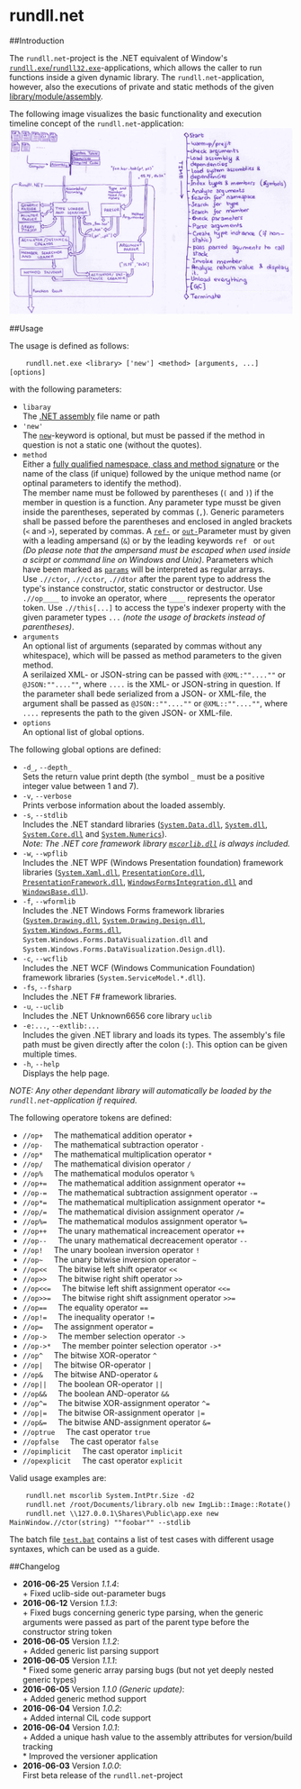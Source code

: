 # rundll.net

##Introduction

The `rundll.net`-project is the .NET equivalent of Window's [`rundll.exe`/`rundll32.exe`](https://support.microsoft.com/en-us/kb/164787)-applications, which allows the caller to run functions inside a given dynamic library. The `rundll.net`-application, however, also the executions of private and static methods of the given [library/module/assembly](https://msdn.microsoft.com/en-us/library/ms973231.aspx).

The following image visualizes the basic functionality and execution timeline concept of the `rundll.net`-application:<br/>
![Functionality and Timeline](timeline.png)
<br/>

##Usage

The usage is defined as follows:
```
    rundll.net.exe <library> ['new'] <method> [arguments, ...] [options]
```

with the following parameters:

* `libaray`<br/>
  The [.NET assembly](https://msdn.microsoft.com/en-us/library/ms973231.aspx) file name or path
* `'new'`<br/>
  The [`new`](https://msdn.microsoft.com/en-us/library/fa0ab757.aspx)-keyword is optional, but must be passed if the method in question is not a static one (without the quotes).
* `method`<br/>
  Either a [fully qualified namespace, class and method signature](https://msdn.microsoft.com/en-us/library/dfb3cx8s.aspx) or the name of the class (if unique) followed by the unique method name (or optinal parameters to identify the method).<br/>The member name must be followed by parentheses (`(` and `)`) if the member in question is a function. Any parameter type musst be given inside the parentheses, seperated by commas (`,`). Generic parameters shall be passed before the parentheses and enclosed in angled brackets (`<` and `>`), seperated by commas. A [`ref-`](https://msdn.microsoft.com/en-us/library/14akc2c7.aspx) or [`out-`](https://msdn.microsoft.com/en-us/library/t3c3bfhx.aspx)Parameter must by given with a leading ampersand (`&`) or by the leading keywords `ref ` or `out ` _(Do please note that the ampersand must be escaped when used inside a scirpt or command line on Windows and Unix)_. Parameters which have been marked as [`params`](https://msdn.microsoft.com/en-us/library/w5zay9db.aspx) will be interpreted as regular arrays.<br/>Use `.//ctor`, `.//cctor`, `.//dtor` after the parent type to address the type's instance  constructor, static constructor or destructor. Use `.//op____` to invoke an operator, where `____` represents the operator token. Use `.//this[...]` to access the type's indexer property with the given parameter types `...` _(note the usage of brackets instead of parentheses)_.
* `arguments`<br/>
  An optional list of arguments (separated by commas without any whitespace), which will be passed as method parameters to the given method.<br/>
A serilaized XML- or JSON-string can be passed with `@XML:""....""` or `@JSON:""....""`, where `....` is the XML- or JSON-string in question. If the parameter shall bede serialized from a JSON- or XML-file, the argument shall be passed as `@JSON::""....""` or `@XML::""....""`, where `....` represents the path to the given JSON- or XML-file.
* `options`<br/>
  An optional list of global options.

The following global options are defined:

* `-d_`, `--depth_`<br/>Sets the return value print depth (the symbol `_` must be a positive integer value between 1 and 7).
* `-v`, `--verbose`<br/>Prints verbose information about the loaded assembly.
* `-s`, `--stdlib`<br/>Includes the .NET standard libraries ([`System.Data.dll`](http://referencesource.microsoft.com/#system.data,namespaces), [`System.dll`](http://referencesource.microsoft.com/#system,namespaces), [`System.Core.dll`](http://referencesource.microsoft.com/#system.core,namespaces) and [`System.Numerics`](http://referencesource.microsoft.com/#system.numerics,namespaces)).<br/>
  _Note: The .NET core framework library [`mscorlib.dll`](http://referencesource.microsoft.com/#mscorlib,namespaces) is always included._
* `-w`, `--wpflib`<br/>Includes the .NET WPF (Windows Presentation foundation) framework libraries ([`System.Xaml.dll`](http://referencesource.microsoft.com/#System.Xaml,namespaces), [`PresentationCore.dll`](http://referencesource.microsoft.com/#PresentationCore,namespaces), [`PresentationFramework.dll`](http://referencesource.microsoft.com/#PresentationFramework,namespaces), [`WindowsFormsIntegration.dll`](http://referencesource.microsoft.com/#WindowsFormsIntegration,namespaces) and [`WindowsBase.dll`](http://referencesource.microsoft.com/#WindowsBase,namespaces)).<br/>
* `-f`, `--wformlib`<br/>Includes the .NET Windows Forms framework libraries ([`System.Drawing.dll`](http://referencesource.microsoft.com/#System.Drawing,namespaces), [`System.Drawing.Design.dll`](http://referencesource.microsoft.com/#System.Drawing.Design,namespaces), [`System.Windows.Forms.dll`](http://referencesource.microsoft.com/#System.Windows.Forms,namespaces), `System.Windows.Forms.DataVisualization.dll` and `System.Windows.Forms.DataVisualization.Design.dll`).
* `-c`, `--wcflib`<br/>Includes the .NET WCF (Windows Communication Foundation) framework libraries (`System.ServiceModel.*.dll`).
* `-fs`, `--fsharp`<br/>Includes the .NET F# framework libraries.
* `-u`, `--uclib`<br/>Includes the .NET Unknown6656 core library `uclib`
* `-e:...`, `--extlib:...`<br/>Includes the given .NET library and loads its types. The assembly's file path must be given directly after the colon (`:`). This option can be given multiple times.
* `-h`, `--help`<br/>Displays the help page.

_NOTE: Any other dependant library will automatically be loaded by the `rundll.net`-application if required._

The following operatore tokens are defined:

 - `//op+` &#160; &#160; The mathematical addition operator `+`
 - `//op-` &#160; &#160; The mathematical subtraction operator `-`
 - `//op*` &#160; &#160; The mathematical multiplication operator `*`
 - `//op/` &#160; &#160; The mathematical division operator `/`
 - `//op%` &#160; &#160; The mathematical modulos operator `%`
 - `//op+=` &#160; &#160; The mathematical addition assignment operator `+=`
 - `//op-=` &#160; &#160; The mathematical subtraction assignment operator `-=`
 - `//op*=` &#160; &#160; The mathematical multiplication assignment operator `*=`
 - `//op/=` &#160; &#160; The mathematical division assignment operator `/=`
 - `//op%=` &#160; &#160; The mathematical modulos assignment operator `%=`
 - `//op++` &#160; &#160; The unary mathematical increacement operator `++`
 - `//op--` &#160; &#160; The unary mathematical decreacement operator `--`
 - `//op!` &#160; &#160; The unary boolean inversion operator `!`
 - `//op~` &#160; &#160; The unary bitwise inversion operator `~`
 - `//op<<` &#160; &#160; The bitwise left shift operator `<<`
 - `//op>>` &#160; &#160; The bitwise right shift operator `>>`
 - `//op<<=` &#160; &#160; The bitwise left shift assignment operator `<<=`
 - `//op>>=` &#160; &#160; The bitwise right shift assignment operator `>>=`
 - `//op==` &#160; &#160; The equality operator `==`
 - `//op!=` &#160; &#160; The inequality operator `!=`
 - `//op=` &#160; &#160; The assignment operator `=`
 - `//op->` &#160; &#160; The member selection operator `->`
 - `//op->*` &#160; &#160; The member pointer selection operator `->*`
 - `//op^` &#160; &#160; The bitwise XOR-operator `^`
 - `//op|` &#160; &#160; The bitwise OR-operator `|`
 - `//op&` &#160; &#160; The bitwise AND-operator `&`
 - `//op||` &#160; &#160; The boolean OR-operator `||`
 - `//op&&` &#160; &#160; The boolean AND-operator `&&`
 - `//op^=` &#160; &#160; The bitwise XOR-assignment operator `^=`
 - `//op|=` &#160; &#160; The bitwise OR-assignment operator `|=`
 - `//op&=` &#160; &#160; The bitwise AND-assignment operator `&=`
 - `//optrue` &#160; &#160; The cast operator `true`
 - `//opfalse` &#160; &#160; The cast operator `false`
 - `//opimplicit` &#160; &#160; The cast operator `implicit`
 - `//opexplicit` &#160; &#160; The cast operator `explicit`
                
Valid usage examples are:
```
    rundll.net mscorlib System.IntPtr.Size -d2
    rundll.net /root/Documents/library.olb new ImgLib::Image::Rotate()
    rundll.net \\127.0.0.1\Shares\Public\app.exe new MainWindow.//ctor(string) ""foobar"" --stdlib
```

The batch file [`test.bat`](https://github.com/Unknown6656/rundll.net/blob/master/test.bat) contains a list of test cases with different usage syntaxes, which can be used as a guide.

##Changelog

 - **2016-06-25** Version _1.1.4_:
<br/>&#43; Fixed uclib-side out-parameter bugs
 - **2016-06-12** Version _1.1.3_:
<br/>&#43; Fixed bugs concerning generic type parsing, when the generic arguments were passed as part of the parent type before the constructor string token
 - **2016-06-05** Version _1.1.2_:
<br/>&#43; Added generic list parsing support
 - **2016-06-05** Version _1.1.1_:
<br/>&#42; Fixed some generic array parsing bugs (but not yet deeply nested generic types)
 - **2016-06-05** Version _1.1.0 (Generic update)_:
<br/>&#43; Added generic method support
 - **2016-06-04** Version _1.0.2_:
<br/>&#43; Added internal CIL code support
 - **2016-06-04** Version _1.0.1_:
<br/>&#43; Added a unique hash value to the assembly attributes for version/build tracking
<br/>&#42; Improved the versioner application
 - **2016-06-03** Version _1.0.0_:
<br/>First beta release of the `rundll.net`-project
